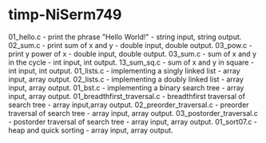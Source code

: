 # timp-NiSerm749
01_hello.c - print the phrase "Hello World!" - string input, string output.
02_sum.c - print sum of x and y - double input, double output.
03_pow.c - print y power of x - double input, double output.                      03_sum.c - sum of x and y in the cycle - int input, int output.
13_sum_sq.c - sum of x and y in square - int input, int output.                   01_lists.c - implementing a singly linked list - array input, array output.       02_lists.c - implementing a doubly linked list - array input, array output.       01_bst.c - implementing a binary search tree - array input, array output.
01_breadthfirst_traversal.c - breadthfirst traversal of search tree - array input,array output.
02_preorder_traversal.c - preorder traversal of search tree - array input, array output.
03_postorder_traversal.c - postorder traversal of search tree - array input, array output.
01_sort07.c - heap and quick sorting - array input, array output.

